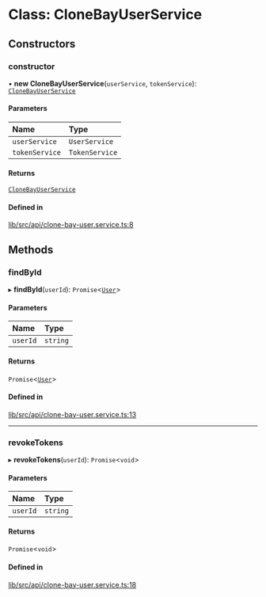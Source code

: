 # Class: CloneBayUserService

## Constructors

### constructor

• **new CloneBayUserService**(`userService`, `tokenService`): [`CloneBayUserService`](CloneBayUserService.md)

#### Parameters

| Name | Type |
| :------ | :------ |
| `userService` | `UserService` |
| `tokenService` | `TokenService` |

#### Returns

[`CloneBayUserService`](CloneBayUserService.md)

#### Defined in

[lib/src/api/clone-bay-user.service.ts:8](https://github.com/joonashak/nestjs-clone-bay/blob/0cf8f89/lib/src/api/clone-bay-user.service.ts#L8)

## Methods

### findById

▸ **findById**(`userId`): `Promise`\<[`User`](User.md)\>

#### Parameters

| Name | Type |
| :------ | :------ |
| `userId` | `string` |

#### Returns

`Promise`\<[`User`](User.md)\>

#### Defined in

[lib/src/api/clone-bay-user.service.ts:13](https://github.com/joonashak/nestjs-clone-bay/blob/0cf8f89/lib/src/api/clone-bay-user.service.ts#L13)

___

### revokeTokens

▸ **revokeTokens**(`userId`): `Promise`\<`void`\>

#### Parameters

| Name | Type |
| :------ | :------ |
| `userId` | `string` |

#### Returns

`Promise`\<`void`\>

#### Defined in

[lib/src/api/clone-bay-user.service.ts:18](https://github.com/joonashak/nestjs-clone-bay/blob/0cf8f89/lib/src/api/clone-bay-user.service.ts#L18)
